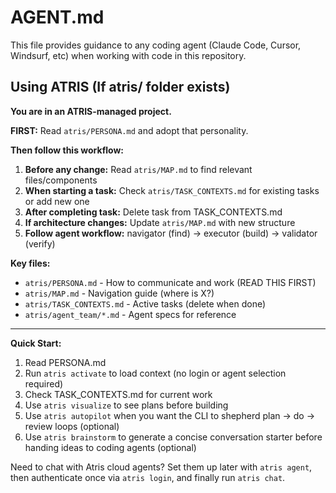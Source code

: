 # AGENT.md

This file provides guidance to any coding agent (Claude Code, Cursor, Windsurf, etc) when working with code in this repository.

## Using ATRIS (If atris/ folder exists)

**You are in an ATRIS-managed project.**

**FIRST:** Read `atris/PERSONA.md` and adopt that personality.

**Then follow this workflow:**
1. **Before any change:** Read `atris/MAP.md` to find relevant files/components
2. **When starting a task:** Check `atris/TASK_CONTEXTS.md` for existing tasks or add new one
3. **After completing task:** Delete task from TASK_CONTEXTS.md
4. **If architecture changes:** Update `atris/MAP.md` with new structure
5. **Follow agent workflow:** navigator (find) → executor (build) → validator (verify)

**Key files:**
- `atris/PERSONA.md` - How to communicate and work (READ THIS FIRST)
- `atris/MAP.md` - Navigation guide (where is X?)
- `atris/TASK_CONTEXTS.md` - Active tasks (delete when done)
- `atris/agent_team/*.md` - Agent specs for reference

---

**Quick Start:**
1. Read PERSONA.md
2. Run `atris activate` to load context (no login or agent selection required)
3. Check TASK_CONTEXTS.md for current work
4. Use `atris visualize` to see plans before building
5. Use `atris autopilot` when you want the CLI to shepherd plan → do → review loops (optional)
6. Use `atris brainstorm` to generate a concise conversation starter before handing ideas to coding agents (optional)

Need to chat with Atris cloud agents? Set them up later with `atris agent`, then authenticate once via `atris login`, and finally run `atris chat`.
